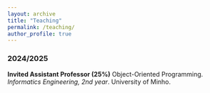 ```yaml
---
layout: archive
title: "Teaching"
permalink: /teaching/
author_profile: true
---
```


### 2024/2025

**Invited Assistant Professor (25%)** Object-Oriented Programming. *Informatics Engineering, 2nd year*. University of Minho.